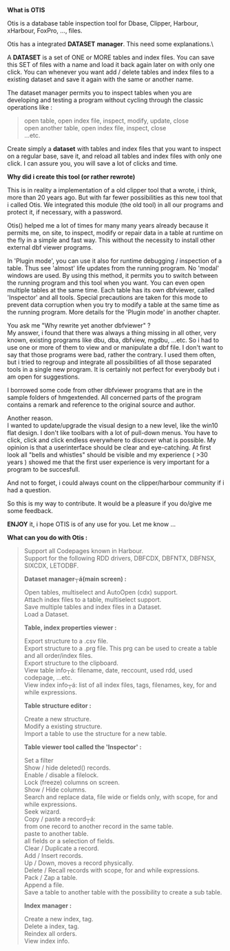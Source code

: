 
**What is OTIS**

Otis is a database table inspection tool for Dbase, Clipper, Harbour,
xHarbour, FoxPro, ..., files.

Otis has a integrated **DATASET** **manager**. This need some
explanations.\

A **DATASET** is a set of ONE or MORE tables and index files. You can save
this SET of files with a name and load it back again later on with only
one click. You can whenever you want add / delete tables and index files
to a existing dataset and save it again with the same or another name.

The dataset manager permits you to inspect tables when you are
developing and testing a program without cycling through the classic
operations like :

> open table, open index file, inspect, modify, update, close\
> open another table, open index file, inspect, close\
> \...etc.

Create simply a **dataset** with tables and index files that you want to
inspect on a regular base, save it, and reload all tables and index
files with only one click. I can assure you, you will save a lot of
clicks and time.

**Why did i create this tool (or rather rewrote)**

This is in reality a implementation of a old clipper tool that a wrote,
i think, more than 20 years ago. But with far fewer possibilities as
this new tool that i called Otis. We integrated this module (the old
tool) in all our programs and protect it, if necessary, with a password.

Otis() helped me a lot of times for many many years already because it
permits me, on site, to inspect, modify or repair data in a table at
runtime on the fly in a simple and fast way. This without the necessity
to install other external dbf viewer programs.

In 'Plugin mode', you can use it also for runtime debugging / inspection
of a table. Thus see \'almost\' life updates from the running program.
No \'modal\' windows are used. By using this method, it permits you to
switch between the running program and this tool when you want. You can
even open multiple tables at the same time. Each table has its own
dbfviewer, called 'Inspector' and all tools. Special precautions are
taken for this mode to prevent data corruption when you try to modify a
table at the same time as the running program. More details for the
'Plugin mode' in another chapter.

You ask me \"Why rewrite yet another dbfviewer\" ?\
My answer, i found that there was always a thing missing in all other,
very known, existing programs like dbu, dba, dbfview, mgdbu, \...etc. So
i had to use one or more of them to view and or manipulate a dbf file. I
don't want to say that those programs were bad, rather the contrary. I
used them often, but i tried to regroup and integrate all possibilities
of all those separated tools in a single new program. It is certainly
not perfect for everybody but i am open for suggestions.

I borrowed some code from other dbfviewer programs that are in the
sample folders of hmgextended. All concerned parts of the program
contains a remark and reference to the original source and author.

Another reason.\
I wanted to update/upgrade the visual design to a new level, like the
win10 flat design. I don\'t like toolbars with a lot of pull-down menus.
You have to click, click and click endless everywhere to discover what
is possible. My opinion is that a userinterface should be clear and
eye-catching. At first look all \"bells and whistles\" should be visible
and my experience ( \>30 years ) showed me that the first user
experience is very important for a program to be succesfull.

And not to forget, i could always count on the clipper/harbour community
if i had a question.

So this is my way to contribute. It would be a pleasure if you do/give
me some feedback.

**ENJOY** it, i hope OTIS is of any use for you. Let me know ...


**What can you do with Otis :**

> Support all Codepages known in Harbour.\
> Support for the following RDD drivers, DBFCDX, DBFNTX, DBFNSX, SIXCDX,
> LETODBF.
>
> **Dataset manager┬á(main screen) :**
>
> Open tables, multiselect and AutoOpen (cdx) support.\
> Attach index files to a table, multiselect support.\
> Save multiple tables and index files in a Dataset.\
> Load a Dataset.
>
> **Table, index properties viewer :**
>
> Export structure to a .csv file.\
> Export structure to a .prg file. This prg can be used to create a
> table and all order/index files.\
> Export structure to the clipboard.\
> View table info┬á: filename, date, reccount, used rdd, used codepage,
> ...etc.\
> View index info┬á: list of all index files, tags, filenames, key, for
> and while expressions.
>
> **Table structure editor :**
>
> Create a new structure.\
> Modify a existing structure.\
> Import a table to use the structure for a new table.
>
> **Table viewer tool called the 'Inspector' :**
>
> Set a filter\
> Show / hide deleted() records.\
> Enable / disable a filelock.\
> Lock (freeze) columns on screen.\
> Show / Hide columns.\
> Search and replace data, file wide or fields only, with scope, for and
> while expressions.\
> Seek wizard.\
> Copy / paste a record┬á:\
> from one record to another record in the same table.\
> paste to another table.\
> all fields or a selection of fields.\
> Clear / Duplicate a record.\
> Add / Insert records.\
> Up / Down, moves a record physically.\
> Delete / Recall records with scope, for and while expressions.\
> Pack / Zap a table.\
> Append a file.\
> Save a table to another table with the possibility to create a sub
> table.
>
> **Index manager :**
>
> Create a new index, tag.\
> Delete a index, tag.\
> Reindex all orders.\
> View index info.

